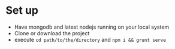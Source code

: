 # Set up
  - Have mongodb and latest nodejs running on your local system
  - Clone or download the project
  - execute `cd path/to/the/directory` and `npm i && grunt serve`
  
